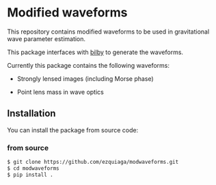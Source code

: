 # Modified waveforms

This repository contains modified waveforms to be used in gravitational wave parameter estimation.

This package interfaces with [bilby](https://git.ligo.org/lscsoft/bilby) to generate the waveforms.

Currently this package contains the following waveforms:

- Strongly lensed images (including Morse phase)

- Point lens mass in wave optics

## Installation
You can install the package from source code:

### from source
```bash
$ git clone https://github.com/ezquiaga/modwaveforms.git
$ cd modwaveforms
$ pip install .
```